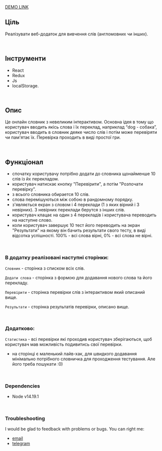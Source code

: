 [DEMO LINK](https://uliton.github.io/Pre_Dictionary/)

## Ціль
Реалізувати веб-додаток для вивчення слів (англомовних чи інших).

<br>

## Інструменти
* React
* Redux
* Js
* localStorage.

<br>

## Опис
Це онлайн словник з невеликим інтерактивом.
Основна ідея в тому що користувач вводить якісь слова і їх переклад, наприклад “dog - собака”, користувач вводить в словник деяке число слів і потім може перевіряти чи пам'ятає їх.
Перевірка проходить в виді простої гри.

<br>

## Функціонал
- спочатку користувачу потрібно додати до словника щонайменше 10 слів із йх перекладом.
- користувач натискає кнопку "Перевірити", а потім "Розпочати перевірку".
- з всього словника обирается 10 слів.
- слова перемішуються між собою в рандомному порядку.
- з'являється екран з словом і 4 переклади (1 з яких вірний і 3 невірних). 3 невірних переклади берутся з інших слів.
- користувач клацає на один з 4 перекладів і користувача переводить на наступне слово.
- коли користувач завершує 10 тест його переводить на экран "Результати" на якому він бачить результати свого тесту, в виді відсотка успішності. 100% - всі слова вірні, 0% - всі слова не вірні.

<br>

### В додатку реалізовані наступні сторінки:
`Словник` - сторінка з списком всіх слів.

`Додати слова` - сторінка з формою для додавання нового слова та його перекладу.

`Перевірити` - сторінка перевірки слів з інтерактивом який описаний вище.

`Результати` - сторінка результатів перевірки, описано вище.

<br>

### Додатково:
`Статистика` - всі перевірки які проходив користувач зберігаються, щоб користувач мав можливість подивитись свої перевірки.
* на сторінці є маленький лайв-хак, для швидкого додавання мінімально потрібного словничка для проходження тестування. Але його треба пошукати :0)

<br>

### Dependencies
* Node v14.19.1

<br>

### Troubleshooting
I would be glad to feedback with problems or bugs.
You can right me:
* [email](mailto:al.haruca@gmail.com)
* [telegram](https://tlgg.ru/@a_haruca)
